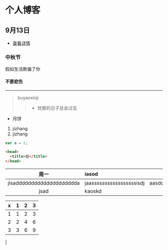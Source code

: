 # 个人博客

## 9月13日

- [查看详情](./note/0914.md)

### 中秋节

假如生活欺骗了你


#### 不要悲伤

---

> buyaoxinji
>
> >- 忧郁的日子总会过去
> 
- 月饼

1. jizhang
2. jizhang

```js
var a = 1;
```

```html
<head>
  <title>经</title>
</head>
```

 |           周一            | iasod                    |               jiajsd |
 | :-----------------------: | :----------------------- | -------------------: |
 | jisadddddddddddddddddddda | jaasssssssssssssssssisdj | aasddddddddddddjisdj |
 |           jsad            | kaoskd                   |                kasdk |

 | x   | 1   | 2   | 3   |
 | --- | --- | --- | --- |
 | 1   | 1   | 2   | 3   |
 | 2   | 2   | 4   | 6   |
 | 3   | 3   | 6   | 9   |

|